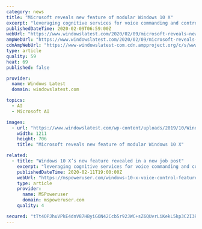 ```yaml
---
category: news
title: "Microsoft reveals new feature of modular Windows 10 X"
excerpt: "leveraging cognitive services for voice commanding and control, identifying interesting elements within an application context as well as interacting with the entire desktop, interacting in new ways with the 10X OS while maintaining the security and integrity,” Microsoft noted. Microsoft’s job post doesn’t go into much other detail ..."
publishedDateTime: 2020-02-09T06:59:00Z
webUrl: "https://www.windowslatest.com/2020/02/09/microsoft-reveals-new-feature-of-modular-windows-10-x/"
ampWebUrl: "https://www.windowslatest.com/2020/02/09/microsoft-reveals-new-feature-of-modular-windows-10-x/amp/"
cdnAmpWebUrl: "https://www-windowslatest-com.cdn.ampproject.org/c/s/www.windowslatest.com/2020/02/09/microsoft-reveals-new-feature-of-modular-windows-10-x/amp/"
type: article
quality: 59
heat: 69
published: false

provider:
  name: Windows Latest
  domain: windowslatest.com

topics:
  - AI
  - Microsoft AI

images:
  - url: "https://www.windowslatest.com/wp-content/uploads/2019/10/Windows-10X.jpg"
    width: 1211
    height: 706
    title: "Microsoft reveals new feature of modular Windows 10 X"

related:
  - title: "Windows 10 X’s new feature revealed in a new job post"
    excerpt: "leveraging cognitive services for voice commanding and control, identifying interesting elements within an application context as well as interacting with the entire desktop, interacting in new ways with the 10X OS while maintaining the security and integrity,” Microsoft noted. While we don’t have a broader understanding of what the ..."
    publishedDateTime: 2020-02-11T19:00:00Z
    webUrl: "https://mspoweruser.com/windows-10-x-voice-control-feature/"
    type: article
    provider:
      name: MSPoweruser
      domain: mspoweruser.com
    quality: 4

secured: "tTt4OPJhuVPkE4dnV87HByiGON42Ccb5r92JWC+sZ6QUvrLiKekL5kp3C2I3RMYTlWMNDQHqAbQgKeGSJKK99Gz91e4cq8Iue125FIXijMciBU3EsJeCoU3b+RkkjJ0D6+B4sQILfAnnhoHua1OzKf4cJ9dUN627kO9QThaPQfc1sj86wWzQrKqbC0CmIAKuopJwVD6+9yTi49W21JrRXAleCpcPhEub1c0Qzq4L8401262i4V0AJ9AMEJNvALe/yvMDtwzRCGCdwgSKLVN7apc0HTdNUdbpJC/n5YEW6XfvPoyTr2rhHYA/chvcTgEH;6YpYia7BqN4fzp/xijBklQ=="
---
```



